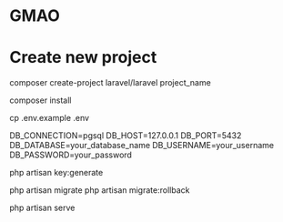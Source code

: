 # GMAO


# Create new project

composer create-project laravel/laravel project_name


composer install


cp .env.example .env


DB_CONNECTION=pgsql
DB_HOST=127.0.0.1
DB_PORT=5432
DB_DATABASE=your_database_name
DB_USERNAME=your_username
DB_PASSWORD=your_password


php artisan key:generate

php artisan migrate
php artisan migrate:rollback


php artisan serve